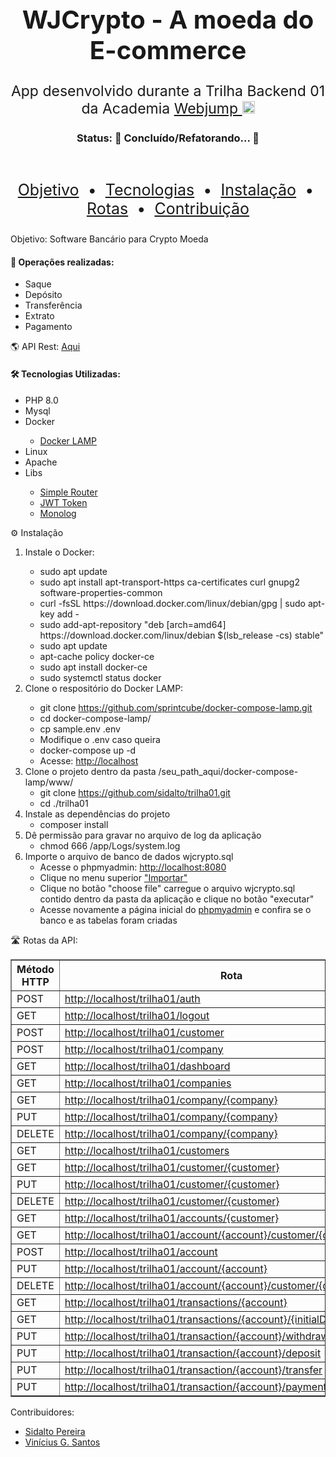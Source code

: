 <h1 align="center" style="font-size: 40px">WJCrypto - A moeda do E-commerce</h1>

<p align="center" style="font-size: 23px">App desenvolvido durante a Trilha Backend 01 da Academia 
  <a href="https://webjump.com.br">
  Webjump <img src="https://emoji.slack-edge.com/T06B26EUW/webjump/5858e20b484131a5.png" width="20px" height="20px"/> 
  </a>
</p>
<h3 align="center">
    Status: 🚧  Concluído/Refatorando...  🚧
</h3>
<br />
<p align="center" style="font-size: 25px">
 <a href="#objetivo">Objetivo</a>&nbsp; •&nbsp;
 <a href="#tecnologias">Tecnologias</a>&nbsp; •&nbsp; 
 <a href="#instalacao">Instalação</a>&nbsp; •&nbsp;  
 <a href="#rotas">Rotas</a>&nbsp; •&nbsp; 
 <a href="#contribuicao">Contribuição</a>
<br />
<p id="objetivo">
  Objetivo: Software Bancário para Crypto Moeda
  <h4>💸 Operações realizadas:</h4>
  <ul>
    <li>Saque</li>
    <li>Depósito</li>
    <li>Transferência</li>
    <li>Extrato</li>
    <li>Pagamento</li>
  </ul>
</p>
🌎 API Rest: <a href="http://45.63.111.91/trilha01">Aqui</a>
<p id="tecnologias">
  <h4>🛠 Tecnologias Utilizadas:</h4>
  <ul>
    <li>PHP 8.0</li>
    <li>Mysql</li>
    <li>Docker</li>
    <ul>
      <li>
        <a href="https://github.com/sprintcube/docker-compose-lamp">Docker LAMP</a></li>
      </li>
    </ul>
    <li>Linux</li>
    <li>Apache</li>
    <li>Libs</li>
    <ul>
      <li><a href="https://github.com/skipperbent/simple-php-router">Simple Router</a></li>
      <li><a href="https://github.com/firebase/php-jwt">JWT Token</a></li>
      <li><a href="https://github.com/Seldaek/monolog">Monolog</a></li>
    </ul>
  </ul>
</p>
<p id="instalacao">
  ⚙️ Instalação
  <ol>
    <li>Instale o Docker: </li>
      <ul>
        <li>
          sudo apt update
        </li>
        <li>
          sudo apt install apt-transport-https ca-certificates curl gnupg2 software-properties-common
        </li>
        <li>
          curl -fsSL https://download.docker.com/linux/debian/gpg | sudo apt-key add -
        </li>
        <li>
          sudo add-apt-repository "deb [arch=amd64] https://download.docker.com/linux/debian $(lsb_release -cs) stable"
        </li>
        <li>
          sudo apt update
        </li>
        <li>
          apt-cache policy docker-ce
        </li>
        <li>
          sudo apt install docker-ce
        </li>
        <li>
          sudo systemctl status docker
        </li>
      </ul>
    <li>Clone o respositório do Docker LAMP:</li>
    <ul>
      <li>
        git clone <a href="https://github.com/sprintcube/docker-compose-lamp.git">https://github.com/sprintcube/docker-compose-lamp.git</a>
      </li>
      <li>cd docker-compose-lamp/</li>
      <li>cp sample.env .env</li>
      <li>Modifique o .env caso queira</li>
      <li>docker-compose up -d</li>
      <li>Acesse: <a href="http://localhost">http://localhost</a></li>
    </ul>
    <li>
      Clone o projeto dentro da pasta /seu_path_aqui/docker-compose-lamp/www/
      <ul>
        <li>
          git clone <a href="https://github.com/sidalto/trilha01.git">https://github.com/sidalto/trilha01.git</a>
        </li>
        <li>
          cd ./trilha01
        </li>
      </ul>
    </li>
    <li>
      Instale as dependências do projeto
      <ul>
        <li>
          composer install
        </li>
      </ul>
    </li>
    <li>
      Dê permissão para gravar no arquivo de log da aplicação
      <ul>
        <li>
          chmod 666 /app/Logs/system.log
        </li>
      </ul>
    </li>
    <li>
      Importe o arquivo de banco de dados wjcrypto.sql
      <ul>
        <li>
          Acesse o phpmyadmin: <a href="http://localhost:8080">http://localhost:8080</a>
        </li>
        <li>
          Clique no menu superior <a href="http://localhost:8080/index.php?route=/server/import">"Importar"</a>
        </li>
        <li>
          Clique no botão "choose file" carregue o arquivo wjcrypto.sql contido dentro da pasta da aplicação e clique no botão "executar"
        </li>
        <li>
          Acesse novamente a página inicial do <a href="http://localhost:8080">phpmyadmin</a> e confira se o banco e as tabelas foram criadas 
        </li>
      </ul>
    </li>
  </ol>
</p>
<p id="rotas">
  🛣️ Rotas da API: <br />
  <table border="1">
    <thead>
      <tr>
        <th>Método HTTP</th>
        <th>Rota</th>
      </tr>
    </thead>
    <tbody>
      <tr>
        <td>POST</td>
        <td><a href="http://localhost/trilha01/auth">http://localhost/trilha01/auth</a></td>
      </tr>
      <tr>
        <td>GET</td>
        <td><a href="http://localhost/trilha01/logout">http://localhost/trilha01/logout</a></td>
      </tr>
      <tr>
        <td>POST</td>
        <td><a href="http://localhost/trilha01/customer">http://localhost/trilha01/customer</a></td>
      </tr>
      <tr>
        <td>POST</td>
        <td><a href="http://localhost/trilha01/company">http://localhost/trilha01/company</a></td>
      </tr>
      <tr>
        <td>GET</td>
        <td><a href="http://localhost/trilha01/dashboard">http://localhost/trilha01/dashboard</a></td>
      </tr>
      <tr>
        <td>GET</td>
        <td><a href="http://localhost/trilha01/companies">http://localhost/trilha01/companies</a></td>
      </tr>
      <tr>
        <td>GET</td>
        <td><a href="http://localhost/trilha01/company/{company}">http://localhost/trilha01/company/{company}</a></td>
      </tr>
      <tr>
        <td>PUT</td>
        <td><a href="http://localhost/trilha01/company/{company}">http://localhost/trilha01/company/{company}</a></td>
      </tr>
      <tr>
        <td>DELETE</td>
        <td><a href="http://localhost/trilha01/company/{company}">http://localhost/trilha01/company/{company}</a></td>
      </tr>
      <tr>
        <td>GET</td>
        <td><a href="http://localhost/trilha01/customers">http://localhost/trilha01/customers</a></td>
      </tr>
      <tr>
        <td>GET</td>
        <td><a href="http://localhost/trilha01/customer/{customer}">http://localhost/trilha01/customer/{customer}</a></td>
      </tr>
      <tr>
        <td>PUT</td>
        <td><a href="http://localhost/trilha01/customer/{customer}">http://localhost/trilha01/customer/{customer}</a></td>
      </tr>
      <tr>
        <td>DELETE</td>
        <td><a href="http://localhost/trilha01/customer/{customer}">http://localhost/trilha01/customer/{customer}</a></td>
      </tr>
      <tr>
        <td>GET</td>
        <td><a href="http://localhost/trilha01/accounts/{customer}">http://localhost/trilha01/accounts/{customer}</a></td>
      </tr>
      <tr>
        <td>GET</td>
        <td><a href="http://localhost/trilha01/account/{account}/customer/{customer}">http://localhost/trilha01/account/{account}/customer/{customer}</a></td>
      </tr>
      <tr>
        <td>POST</td>
        <td><a href="http://localhost/trilha01/account">http://localhost/trilha01/account</a></td>
      </tr>
      <tr>
        <td>PUT</td>
        <td><a href="http://localhost/trilha01/account/{account}">http://localhost/trilha01/account/{account}</a></td>
      </tr>
      <tr>
        <td>DELETE</td>
        <td><a href="http://localhost/trilha01/account/{account}/customer/{customer}">http://localhost/trilha01/account/{account}/customer/{customer}</a></td>
      </tr>
      <tr>
        <td>GET</td>
        <td><a href="http://localhost/trilha01/transactions/{account}">http://localhost/trilha01/transactions/{account}</a></td>
      </tr>
      <tr>
        <td>GET</td>
        <td><a href="http://localhost/trilha01/transactions/{account}/{initialDate}/{finalDate}">http://localhost/trilha01/transactions/{account}/{initialDate}/{finalDate}</a></td>
      </tr>
      <tr>
        <td>PUT</td>
        <td><a href="http://localhost/trilha01/transaction/{account}/withdraw">http://localhost/trilha01/transaction/{account}/withdraw</a></td>
      </tr>
      <tr>
        <td>PUT</td>
        <td><a href="http://localhost/trilha01/transaction/{account}/deposit">http://localhost/trilha01/transaction/{account}/deposit</a></td>
      </tr>
      <tr>
        <td>PUT</td>
        <td><a href="http://localhost/trilha01/transaction/{account}/transfer">http://localhost/trilha01/transaction/{account}/transfer</a></td>
      </tr>
      <tr>
        <td>PUT</td>
        <td><a href="http://localhost/trilha01/transaction/{account}/payment">http://localhost/trilha01/transaction/{account}/payment</a></td>
      </tr>
    </tbody>
  </table>
</p>
<p id="contribuicao">
  Contribuidores:
  <ul>
    <li><a href="https://github.com/sidalto">Sidalto Pereira</a></li>
    <li><a href="https://br.linkedin.com/in/vinicius-gsantos">Vinícius G. Santos</a></li>
  </ul>
</p>
